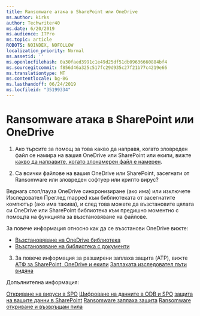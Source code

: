 ```yaml
---
title: Ransomware атака в SharePoint или OneDrive
ms.author: kirks
author: Techwriter40
ms.date: 6/20/2019
ms.audience: ITPro
ms.topic: article
ROBOTS: NOINDEX, NOFOLLOW
localization_priority: Normal
ms.assetid: ''
ms.openlocfilehash: 0a30faed3991c1e49d25df51db09636660884bf4
ms.sourcegitcommit: f856d46a325c517fc29d935c27f21b77c4219e66
ms.translationtype: MT
ms.contentlocale: bg-BG
ms.lasthandoff: 06/24/2019
ms.locfileid: "35199334"
---
```

# <a name="ransomware-attack-in-sharepoint-or-onedrive"></a>Ransomware атака в SharePoint или OneDrive

1.  Ако търсите за помощ за това какво да направя, когато зловреден файл се намира на вашия OneDrive или SharePoint или екипи, вижте [какво да направите, когато злонамерен файл е намерен](https://support.office.com/en-ie/article/what-to-do-when-a-malicious-file-is-found-in-sharepoint-online-onedrive-or-microsoft-teams-01e902ad-a903-4e0f-b093-1e1ac0c37ad2).

2.  Са всички файлове на вашия OneDrive или SharePoint, засегнати от Ransomware или зловреден софтуер или крипто вирус? 

Веднага стоп/пауза OneDrive синхронизиране (ако има) или изключете Изследовател Преглед mapped към библиотеката от засегнатите компютър (ако има такива), и след това можете да възстановите цялата си OneDrive или SharePoint библиотека към предишно моментно с помощта на функцията за възстановяване на файлове. 

За повече информация относно как да се възстанови OneDrive вижте:

- [Възстановяване на OneDrive библиотека](https://support.office.com/article/restore-your-onedrive-fa231298-759d-41cf-bcd0-25ac53eb8a150)
- [Възстановяване на библиотека с документи](https://support.office.com/article/restore-a-document-library-317791c3-8bd0-4dfd-8254-3ca90883d39a?ui=en-US&rs=en-US&ad=US)

3. За повече информация за разширени заплаха защита (ATP), вижте [АТФ за SharePoint, OneDrive и екипи](https://docs.microsoft.com/en-us/office365/securitycompliance/atp-for-spo-odb-and-teams)
[Заплахата изследовател пъти видяна](https://docs.microsoft.com/en-us/office365/securitycompliance/threat-explorer-views)

Допълнителна информация:

[Откриване на вируси в SPO](https://docs.microsoft.com/en-us/office365/securitycompliance/virus-detection-in-spo)
[Шифроване на данните в ODB и SPO](https://docs.microsoft.com/en-us/office365/securitycompliance/data-encryption-in-odb-and-spo)
[защита на вашите данни в SharePoint](https://docs.microsoft.com/en-us/sharepoint/safeguarding-your-data)
[Ransomware заплаха защита](https://docs.microsoft.com/en-us/windows/security/threat-protection/intelligence/ransomware-malware)
[Ransomware откриване и възвръщам пила](https://support.office.com/en-ie/article/Ransomware-detection-and-recovering-your-files-0d90ec50-6bfd-40f4-acc7-b8c12c73637f)